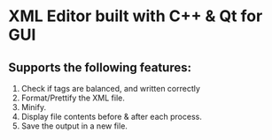 # XML Editor built with C++ & Qt for GUI
## Supports the following features:
1. Check if tags are balanced, and written correctly
2. Format/Prettify the XML file.
3. Minify.
4. Display file contents before & after each process.
5. Save the output in a new file.
